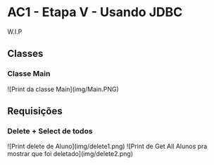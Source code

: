 # AC1 - Etapa V - Usando JDBC
W.I.P

## Classes
### Classe Main
!\[Print da classe Main\](img/Main.PNG)

## Requisições


### Delete + Select de todos
!\[Print delete de Aluno\](img/delete1.png)
!\[Print de Get All Alunos pra mostrar que foi deletado\](img/delete2.png)
